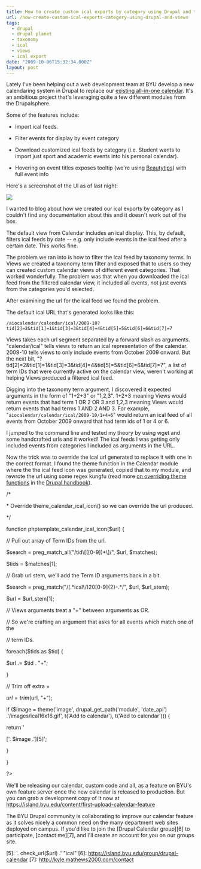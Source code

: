 ```yaml
---
title: How to create custom ical exports by category using Drupal and the Views and Calendar modules
url: /how-create-custom-ical-exports-category-using-drupal-and-views
tags:
  - drupal
  - drupal planet
  - taxonomy
  - ical
  - views
  - ical export
date: "2009-10-06T15:32:34.000Z"
layout: post
---
```


Lately I've been helping out a web development team at BYU develop a new calendaring system in Drupal to replace our [existing all-in-one calendar][0]. It's an ambitious project that's leveraging quite a few different modules from the Drupalsphere.  

  

Some of the features include:  


  

* Import ical feeds.  

* Filter events for display by event category  

* Download customized ical feeds by category (i.e. Student wants to import just sport and academic events into his personal calendar).  

* Hovering on event titles exposes tooltip (we're using [Beautytips][1]) with full event info  

  

  

Here's a screenshot of the UI as of last night:  

[![](http://kyle.mathews2000.com/files/tooltip.png)][2]  

  

I wanted to blog about how we created our ical exports by category as I couldn't find any documentation about this and it doesn't work out of the box.  

  

The default view from Calendar includes an ical display. This, by default, filters ical feeds by date -- e.g. only include events in the ical feed after a certain date. This works fine.   

  

The problem we ran into is how to filter the ical feed by taxonomy terms. In Views we created a taxonomy term filter and exposed that to users so they can created custom calendar views of different event categories. That worked wonderfully. The problem was that when you downloaded the ical feed from the filtered calendar view, it included all events, not just events from the categories you'd selected.  

  

After examining the url for the ical feed we found the problem.  

  

The default ical URL that's generated looks like this:  

`/aiocalendar/calendar/ical/2009-10?tid[2]=2&tid[1]=1&tid[3]=3&tid[4]=4&tid[5]=5&tid[6]=6&tid[7]=7`  

  

Views takes each url segment separated by a forward slash as arguments. "calendar/ical" tells views to return an ical representation of the calendar. 2009-10 tells views to only include events from October 2009 onward. But the next bit, "?tid\[2\]=2&tid\[1\]=1&tid\[3\]=3&tid\[4\]=4&tid\[5\]=5&tid\[6\]=6&tid\[7\]=7", a list of term IDs that were currently active on the calendar view, weren't working at helping Views produced a filtered ical feed.  

  

Digging into the taxonomy term argument, I discovered it expected arguments in the form of "1+2+3" or "1,2,3". 1+2+3 meaning Views would return events that had term 1 OR 2 OR 3 and 1,2,3 meaning Views would return events that had terms 1 AND 2 AND 3\. For example, "`aiocalendar/calendar/ical/2009-10/1+4+6`" would return an ical feed of all events from October 2009 onward that had term ids of 1 or 4 or 6\.  

  

I jumped to the command line and tested my theory by using wget and some handcrafted urls and it worked! The ical feeds I was getting only included events from categories I included as arguments in the URL.  

  

Now the trick was to override the ical url generated to replace it with one in the correct format. I found the theme function in the Calendar module where the the ical feed icon was generated, copied that to my module, and rewrote the url using some regex kungfu (read more [on overriding theme functions][3] in the [Drupal handbook][4]).  

  


/\*  

\* Override theme\_calendar\_ical\_icon() so we can override the url produced.  

\*/  

function phptemplate\_calendar\_ical\_icon($url) {  

// Pull out array of Term IDs from the url.  

$search = preg\_match\_all("/tid\\\[(\[0-9\])\*\\\]/", $url, $matches);  

$tids = $matches\[1\];  

  

// Grab url stem, we'll add the Term ID arguments back in a bit.  

$search = preg\_match("/(.\*ical\\/)20\[0-9\]{2}-.\*/", $url, $url\_stem);  

  

$url = $url\_stem\[1\];  

  

// Views arguments treat a "+" between arguments as OR.  

// So we're crafting an argument that asks for all events which match one of the  

// term IDs.  

foreach($tids as $tid) {  

$url .= $tid . "+";  

}  

  

// Trim off extra +  

$url = trim($url, "+");  

  

  

if ($image = theme('image', drupal\_get\_path('module', 'date\_api') .'/images/ical16x16.gif', t('Add to calendar'), t('Add to calendar'))) {  

return '

['. $image .'][5]';  

}  

}  

?\>  

  

We'll be releasing our calendar, custom code and all, as a feature on BYU's own feature server once the new calendar is released to production. But you can grab a development copy of it now at https://island.byu.edu/content/first-upload-calendar-feature  

  

The BYU Drupal community is collaborating to improve our calendar feature as it solves nicely a common need on the many department web sites deployed on campus. If you'd like to join the [Drupal Calendar group][6] to participate, [contact me][7], and I'll create an account for you on our groups site.

[0]: http://byunews.byu.edu/calendar/
[1]: http://www.lullabot.com/files/bt/bt-latest/DEMO/index.html
[2]: http://kyle.mathews2000.com/files/tooltip.png
[3]: http://drupal.org/node/11811
[4]: http://drupal.org/handbooks
[5]: '. check_url($url) .' "ical"
[6]: https://island.byu.edu/group/drupal-calendar
[7]: http://kyle.mathews2000.com/contact